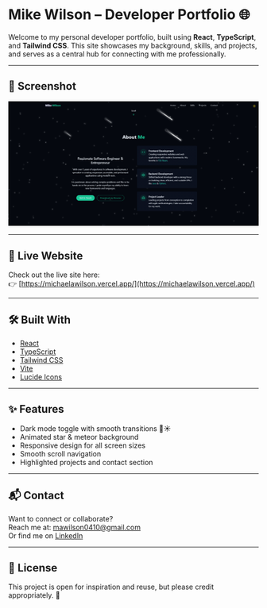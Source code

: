 # Mike Wilson – Developer Portfolio 🌐

Welcome to my personal developer portfolio, built using **React**, **TypeScript**, and **Tailwind CSS**. This site showcases my background, skills, and projects, and serves as a central hub for connecting with me professionally.

---

## 📸 Screenshot

![Portfolio Screenshot](./public/projects/portfolio_page.png)

---

## 🚀 Live Website

Check out the live site here:  
👉 [https://michaelawilson.vercel.app/](https://michaelawilson.vercel.app/)

---

## 🛠️ Built With

- [React](https://reactjs.org/)
- [TypeScript](https://www.typescriptlang.org/)
- [Tailwind CSS](https://tailwindcss.com/)
- [Vite](https://vitejs.dev/)
- [Lucide Icons](https://lucide.dev/)

---

## ✨ Features

- Dark mode toggle with smooth transitions 🌙☀️
- Animated star & meteor background
- Responsive design for all screen sizes
- Smooth scroll navigation
- Highlighted projects and contact section

---

## 📬 Contact

Want to connect or collaborate?  
Reach me at: [mawilson0410@gmail.com](mailto:mawilson0410@gmail.com)  
Or find me on [LinkedIn](https://www.linkedin.com/in/michael-wilson-0bb38b208/)

---

## 🧾 License

This project is open for inspiration and reuse, but please credit appropriately. 🙏
